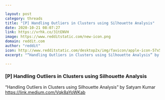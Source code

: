 ```yaml
---

layout: post
category: threads
title: "[P] Handling Outliers in Clusters using Silhouette Analysis"
date: 2020-10-21 08:07:27
link: https://vrhk.co/31tENVH
image: https://www.redditstatic.com/new-icon.png
domain: reddit.com
author: "reddit"
icon: http://www.redditstatic.com/desktop2x/img/favicon/apple-icon-57x57.png
excerpt: "“Handling Outliers in Clusters using Silhouette Analysis” by Satyam Kumar <https://link.medium.com/Vqk8aYoWKab>"

---
```


### [P] Handling Outliers in Clusters using Silhouette Analysis

“Handling Outliers in Clusters using Silhouette Analysis” by Satyam Kumar <https://link.medium.com/Vqk8aYoWKab>
